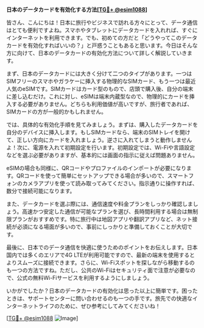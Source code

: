**日本のデータカードを有効化する方法[[TG💪+ @esim1088](https://t.me/s/esim1088)]**

皆さん、こんにちは！日本に旅行やビジネスで訪れる方々にとって、データ通信はとても便利ですよね。スマホやタブレットにデータカードを入れれば、すぐにインターネットを利用できます。でも、初めての方だと「どうやってこのデータカードを有効化すればいいの？」と戸惑うこともあると思います。今日はそんな方に向けて、日本のデータカードの有効化方法について詳しく解説していきます。

まず、日本のデータカードには大きく分けて二つのタイプがあります。一つはSIMフリーのスマホやガラケーに挿入する物理的なSIMカード、もう一つは最近人気のeSIMです。SIMカードはカード型のもので、店頭で購入後、自分の端末に差し込むだけ。これに対し、eSIMは端末内蔵型なので、物理的にカードを挿入する必要がありません。どちらも利用価値が高いですが、旅行者であれば、SIMカードの方が一般的かもしれません。

では、具体的な有効化手順を見てみましょう。まずは、購入したデータカードを自分のデバイスに挿入します。もしSIMカードなら、端末のSIMトレイを開けて、正しい方向にカードを入れましょう。逆さに入れてしまうと動作しませんよ！次に、電源を入れて初期設定を行います。初期設定では、Wi-Fiや言語設定などを選ぶ必要がありますが、基本的には画面の指示に従えば問題ありません。

eSIMの場合も同様に、QRコードやプロファイルのインポートが必要になります。QRコードを使って簡単にセットアップできる場合が多いので、スマートフォンのカメラアプリを使って読み取ってみてください。指示通りに操作すれば、数分で接続可能になります。

また、データカードを選ぶ際には、通信速度や料金プランをしっかり確認しましょう。高速かつ安定した通信が可能なプランを選び、長時間利用する場合は無制限プランがおすすめです。特に旅行中は地図アプリや翻訳アプリなど、ネット接続が必須になる場面が多いので、事前にしっかりと準備しておくことが大切です。

最後に、日本でのデータ通信を快適に使うためのポイントをお伝えします。日本国内では多くのエリアで4G LTEが利用可能ですので、最新の端末を使用するとよりスムーズに接続できます。さらに、Wi-Fiスポットを探しながら移動するのも一つの方法ですね。ただし、公共のWi-Fiはセキュリティ面で注意が必要なので、公式の無料Wi-Fiサービスを利用するようにしましょう。

いかがでしたか？日本のデータカードの有効化は思った以上に簡単です。困ったときは、サポートセンターに問い合わせるのも一つの手です。旅先での快適なインターネットライフのために、ぜひ参考にしてみてくださいね！

[[TG💪+ @esim1088](https://t.me/s/esim1088) ![Image](https://i.postimg.cc/Y0z9fWf4/image.png)]